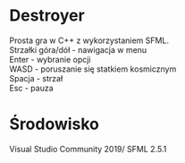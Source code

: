 # Destroyer
Prosta gra w C++ z wykorzystaniem SFML.\
Strzałki góra/dół - nawigacja w menu\
Enter - wybranie opcji\
WASD - poruszanie się statkiem kosmicznym\
Spacja - strzał\
Esc - pauza
# Środowisko
Visual Studio Community 2019/
SFML 2.5.1
